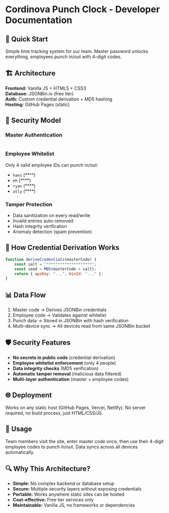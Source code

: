 # Cordinova Punch Clock - Developer Documentation

## 🚀 Quick Start
Simple time tracking system for our team. Master password unlocks everything, employees punch in/out with 4-digit codes.

## 🏗️ Architecture
**Frontend:** Vanilla JS + HTML5 + CSS3  
**Database:** JSONBin.io (free tier)  
**Auth:** Custom credential derivation + MD5 hashing  
**Hosting:** GitHub Pages (static)  

## 🔐 Security Model

### Master Authentication
```javascript
```

### Employee Whitelist
Only 4 valid employee IDs can punch in/out:
- `hans` (****)
- `eh` (****) 
- `ryan` (****)
- `ally` (****)

### Tamper Protection
- Data sanitization on every read/write
- Invalid entries auto-removed
- Hash integrity verification
- Anomaly detection (spam prevention)

## 🔧 How Credential Derivation Works
```javascript
function deriveCredentials(masterCode) {
    const salt = "********************";
    const seed = MD5(masterCode + salt);
    return { apiKey: "...", binId: "..." };
}
```

## 📊 Data Flow
1. Master code → Derives JSONBin credentials
2. Employee code → Validates against whitelist
3. Punch data → Stored in JSONBin with hash verification
4. Multi-device sync → All devices read from same JSONBin bucket

## 🛡️ Security Features
- **No secrets in public code** (credential derivation)
- **Employee whitelist enforcement** (only 4 people)
- **Data integrity checks** (MD5 verification)
- **Automatic tamper removal** (malicious data filtered)
- **Multi-layer authentication** (master + employee codes)

## 🌐 Deployment
Works on any static host (GitHub Pages, Vercel, Netlify). No server required, no build process, just HTML/CSS/JS.

## 📱 Usage
Team members visit the site, enter master code once, then use their 4-digit employee codes to punch in/out. Data syncs across all devices automatically.

## 🔍 Why This Architecture?
- **Simple:** No complex backend or database setup
- **Secure:** Multiple security layers without exposing credentials  
- **Portable:** Works anywhere static sites can be hosted
- **Cost-effective:** Free tier services only
- **Maintainable:** Vanilla JS, no frameworks or dependencies
